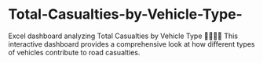 # Total-Casualties-by-Vehicle-Type-
Excel dashboard analyzing Total Casualties by Vehicle Type 🛵🚗🚌🚚  This interactive dashboard provides a comprehensive look at how different types of vehicles contribute to road casualties.
